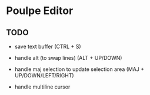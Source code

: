 # Poulpe Editor

## TODO

+ save text buffer (CTRL + S)

+ handle alt (to swap lines) (ALT + UP/DOWN)
+ handle maj selection to update selection area (MAJ + UP/DOWN/LEFT/RIGHT)

+ handle multiline cursor